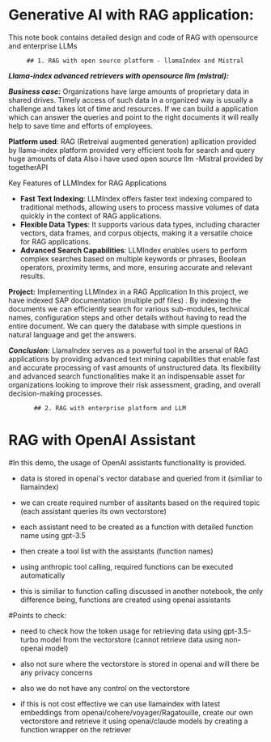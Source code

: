 
# Generative AI with RAG application:

This note book contains detailed design and code of RAG with opensource and enterprise LLMs

         ## 1. RAG with open source platform - llamaIndex and Mistral


***Llama-index advanced retrievers with opensource llm (mistral):***

***Business case:***  Organizations have large amounts of proprietary data in shared drives. Timely access of such data in a organized way is usually a challenge
and takes lot of time and resources.  If we can build a application which can answer the queries and point to the right documents it will really help to save time and efforts
of employees.

**Platform used**: RAG (Retreival augmented generation) apllication provided by llama-index platform provided very efficient tools for search and query huge amounts of data
               Also i have used open source llm -Mistral provided by togetherAPI


Key Features of LLMIndex for RAG Applications

* **Fast Text Indexing**: LLMIndex offers faster text indexing compared to traditional methods, allowing users to process 
massive volumes of data quickly in the context of RAG applications.
* **Flexible Data Types**: It supports various data types, including character vectors, data frames, and corpus objects, 
making it a versatile choice for RAG applications.
* **Advanced Search Capabilities**: LLMIndex enables users to perform complex searches based on multiple keywords or 
phrases, Boolean operators, proximity terms, and more, ensuring accurate and relevant results.

**Project:** Implementing LLMIndex in a RAG Application
In this project, we have indexed SAP documentation (multiple pdf files) . By indexing the documents we can efficiently search for various sub-modules, technical names,
configuration steps and other details without having to read the entire document. We can query the database with simple questions in natural language and get the answers.


***Conclusion:***
LlamaIndex serves as a powerful tool in the arsenal of RAG applications by providing advanced text mining 
capabilities that enable fast and accurate processing of vast amounts of unstructured data. Its flexibility and advanced 
search functionalities make it an indispensable asset for organizations looking to improve their risk assessment, grading,
and overall decision-making processes.

           ## 2. RAG with enterprise platform and LLM


# RAG with OpenAI Assistant
#In this demo, the usage of OpenAI assistants functionality is provided.


*   data is stored in openai's vector database and queried from it (similiar to llamaindex)
*   we can create required number of assitants based on the required topic (each assistant queries its own vectorstore)


*   each assistant need to be created as a function with detailed function name using gpt-3.5
*   then create a tool list with  the assistants (function names)


*   using anthropic tool calling, required functions can be executed automatically
*   this is similiar to function calling discussed in another notebook, the only difference being, functions are created using openai assistants

#Points to check:


*   need to check how the token usage for retrieving data using gpt-3.5-turbo model from the vectorstore (cannot retrieve data using non-openai model)
*   also not sure where the vectorstore is stored in openai and will there be any privacy concerns


*   also we do not have any control on the vectorstore
*   if this is not cost effective we can use llamaindex with latest embeddings from openai/cohere/voyager/Ragatouille, create our own vectorstore and retrieve it using openai/claude models by creating a function wrapper on the retriever
